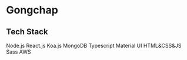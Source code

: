 # Gongchap



## Tech Stack
Node.js
React.js
Koa.js
MongoDB
Typescript
Material UI
HTML&CSS&JS
Sass
AWS
